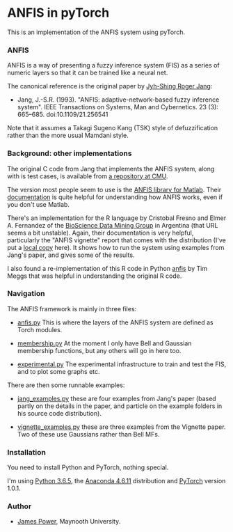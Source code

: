 # ANFIS in pyTorch #


This is an implementation of the ANFIS system using pyTorch.


### ANFIS

ANFIS is a way of presenting a fuzzy inference system (FIS) as a
series of numeric layers so that it can be trained like a neural net.

The canonical reference is the original paper by
[Jyh-Shing Roger Jang](http://mirlab.org/jang/):

* Jang, J.-S.R. (1993). "ANFIS: adaptive-network-based fuzzy inference
  system". IEEE Transactions on Systems, Man and Cybernetics. 23 (3):
  665–685. doi:10.1109/21.256541

Note that it assumes a Takagi Sugeno Kang (TSK) style of
defuzzification rather than the more usual Mamdani style.


### Background: other implementations

The original C code from Jang that implements the ANFIS system, along
with is test cases, is available from
[a repository at CMU](https://www.cs.cmu.edu/Groups/AI/areas/fuzzy/systems/anfis/).

The version most people seem to use is the
[ANFIS library for Matlab](https://www.mathworks.com/help/fuzzy/anfis.html).
Their [documentation](https://www.mathworks.com/help/fuzzy/neuro-adaptive-learning-and-anfis.html) is quite helpful for understanding how ANFIS works,
even if you don't use Matlab.

There's an implementation for the R language by Cristobal Fresno and Elmer
A. Fernandez of the
[BioScience Data Mining Group](http://www.bdmg.com.ar/?page_id=176)
in Argentina (that URL seems a bit unstable).
Again, their documentation is very helpful, particularly
the "ANFIS vignette" report that comes with the distribution (I've put a
[local copy](./Anfis-vignette.pdf) here).  It
shows how to run the system using examples from Jang's paper, and gives
some of the results.

I also found a re-implementation of this R code in Python 
[anfis](https://github.com/twmeggs/anfis) by Tim Meggs that was helpful
in understanding the original R code.


### Navigation

The ANFIS framework is mainly in three files:

* [anfis.py](./anfis.py) This is where the layers of the ANFIS system
  are defined as Torch modules.

* [membership.py](./membership.py) At the moment I only have Bell and
  Gaussian membership functions, but any others will go in here too.

* [experimental.py](./experimental.py) The experimental infrastructure
  to train and test the FIS, and to plot some graphs etc.


There are then some runnable examples:

* [jang_examples.py](./jang_examples.py) these are four
  examples from Jang's paper (based partly on the details in the
  paper, and particle on the example folders in his source code
  distribution).

* [vignette_examples.py](./vignette_examples.py) these are
  three examples from the Vignette paper.  Two of these use Gaussians
  rather than Bell MFs.



### Installation

You need to install Python and PyTorch, nothing special.

I'm using
[Python 3.6.5](https://www.python.org/downloads/),
the [Anaconda 4.6.11](https://www.anaconda.com/distribution/) distribution
and [PyTorch](https://pytorch.org) version 1.0.1.


### Author ###

* [James Power](http://www.cs.nuim.ie/~jpower/), Maynooth University.
